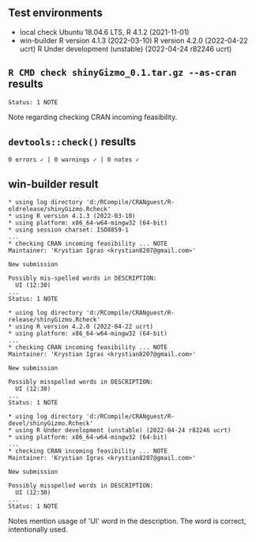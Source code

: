 ## Test environments
* local check
  Ubuntu 18.04.6 LTS, R 4.1.2 (2021-11-01)
* win-builder
  R version 4.1.3 (2022-03-10)
  R version 4.2.0 (2022-04-22 ucrt)
  R Under development (unstable) (2022-04-24 r82246 ucrt)

## `R CMD check shinyGizmo_0.1.tar.gz --as-cran` results

```
Status: 1 NOTE
```

Note regarding checking CRAN incoming feasibility.

## `devtools::check()` results

```
0 errors ✓ | 0 warnings ✓ | 0 notes ✓
```

## win-builder result

```
* using log directory 'd:/RCompile/CRANguest/R-oldrelease/shinyGizmo.Rcheck'
* using R version 4.1.3 (2022-03-10)
* using platform: x86_64-w64-mingw32 (64-bit)
* using session charset: ISO8859-1
...
* checking CRAN incoming feasibility ... NOTE
Maintainer: 'Krystian Igras <krystian8207@gmail.com>'

New submission

Possibly mis-spelled words in DESCRIPTION:
  UI (12:30)
...
Status: 1 NOTE
```

```
* using log directory 'd:/RCompile/CRANguest/R-release/shinyGizmo.Rcheck'
* using R version 4.2.0 (2022-04-22 ucrt)
* using platform: x86_64-w64-mingw32 (64-bit)
...
* checking CRAN incoming feasibility ... NOTE
Maintainer: 'Krystian Igras <krystian8207@gmail.com>'

New submission

Possibly misspelled words in DESCRIPTION:
  UI (12:30)
...
Status: 1 NOTE
```

```
* using log directory 'd:/RCompile/CRANguest/R-devel/shinyGizmo.Rcheck'
* using R Under development (unstable) (2022-04-24 r82246 ucrt)
* using platform: x86_64-w64-mingw32 (64-bit)
...
* checking CRAN incoming feasibility ... NOTE
Maintainer: 'Krystian Igras <krystian8207@gmail.com>'

New submission

Possibly misspelled words in DESCRIPTION:
  UI (12:30)
...
Status: 1 NOTE
```

Notes mention usage of 'UI' word in the description. The word is correct, intentionally used.

